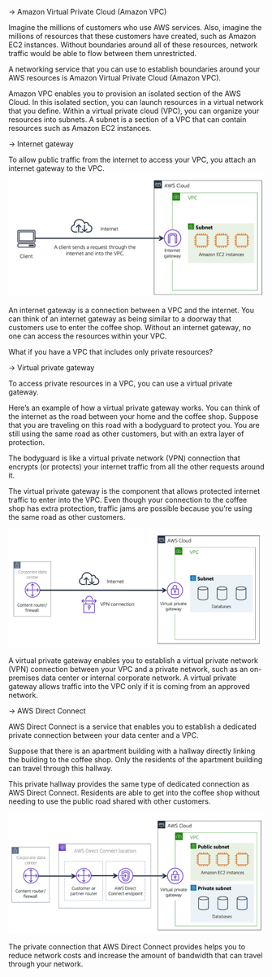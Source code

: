 -> Amazon Virtual Private Cloud (Amazon VPC)

Imagine the millions of customers who use AWS services. Also, imagine the millions of resources that these customers have created, such as Amazon EC2 instances. Without boundaries around all of these resources, network traffic would be able to flow between them unrestricted. 

A networking service that you can use to establish boundaries around your AWS resources is Amazon Virtual Private Cloud (Amazon VPC).

Amazon VPC enables you to provision an isolated section of the AWS Cloud. In this isolated section, you can launch resources in a virtual network that you define. Within a virtual private cloud (VPC), you can organize your resources into subnets. A subnet is a section of a VPC that can contain resources such as Amazon EC2 instances.


-> Internet gateway

To allow public traffic from the internet to access your VPC, you attach an internet gateway to the VPC.
<img src="https://github.com/joaosantino/AWS-Cloud-Practitioner-Essentials/blob/d45f2d0fec0ce6019ecac5ef66ba529d4073fa69/Course/Module%204%20-%20Networking/4.2%20IGW.png">

An internet gateway is a connection between a VPC and the internet. You can think of an internet gateway as being similar to a doorway that customers use to enter the coffee shop. Without an internet gateway, no one can access the resources within your VPC.

What if you have a VPC that includes only private resources?

-> Virtual private gateway

To access private resources in a VPC, you can use a virtual private gateway. 

Here’s an example of how a virtual private gateway works. You can think of the internet as the road between your home and the coffee shop. Suppose that you are traveling on this road with a bodyguard to protect you. You are still using the same road as other customers, but with an extra layer of protection. 

The bodyguard is like a virtual private network (VPN) connection that encrypts (or protects) your internet traffic from all the other requests around it. 

The virtual private gateway is the component that allows protected internet traffic to enter into the VPC. Even though your connection to the coffee shop has extra protection, traffic jams are possible because you’re using the same road as other customers. 

<img src="https://github.com/joaosantino/AWS-Cloud-Practitioner-Essentials/blob/d45f2d0fec0ce6019ecac5ef66ba529d4073fa69/Course/Module%204%20-%20Networking/4.2%20VPG.png">

A virtual private gateway enables you to establish a virtual private network (VPN) connection between your VPC and a private network, such as an on-premises data center or internal corporate network. A virtual private gateway allows traffic into the VPC only if it is coming from an approved network.

-> AWS Direct Connect

AWS Direct Connect is a service that enables you to establish a dedicated private connection between your data center and a VPC.  

Suppose that there is an apartment building with a hallway directly linking the building to the coffee shop. Only the residents of the apartment building can travel through this hallway. 

This private hallway provides the same type of dedicated connection as AWS Direct Connect. Residents are able to get into the coffee shop without needing to use the public road shared with other customers.

<img src="https://github.com/joaosantino/AWS-Cloud-Practitioner-Essentials/blob/develop/Course/Module%204%20-%20Networking/4.2%20Direct%20Connect.png">

The private connection that AWS Direct Connect provides helps you to reduce network costs and increase the amount of bandwidth that can travel through your network.
